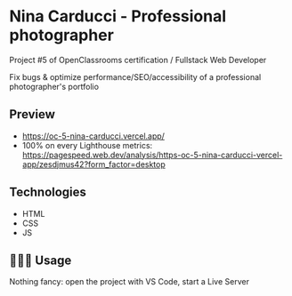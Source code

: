 # Nina Carducci - Professional photographer

Project #5 of OpenClassrooms certification / Fullstack Web Developer

Fix bugs & optimize performance/SEO/accessibility of a professional photographer's portfolio

## Preview

-   https://oc-5-nina-carducci.vercel.app/
-   100% on every Lighthouse metrics: https://pagespeed.web.dev/analysis/https-oc-5-nina-carducci-vercel-app/zesdjmus42?form_factor=desktop

## Technologies

-   HTML
-   CSS
-   JS

## 🧑🏻‍💻 Usage

Nothing fancy: open the project with VS Code, start a Live Server
